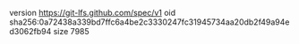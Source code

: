 version https://git-lfs.github.com/spec/v1
oid sha256:0a72438a339bd7ffc6a4be2c3330247fc31945734aa20db2f49a94ed3062fb94
size 7985
